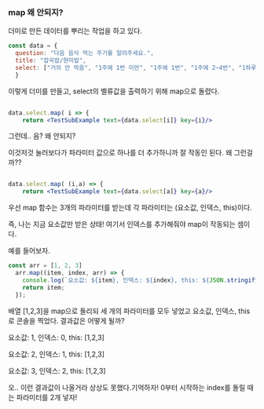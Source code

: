 ### map 왜 안되지?

더미로 만든 데이터를 뿌리는 작업을 하고 있다. 

```jsx
const data = {
  question: "다음 음식 먹는 주기를 알려주세요.",
  title: "잡곡밥/현미밥",
  select: ["거의 안 먹음", "1주에 1번 미만", "1주에 1번", "1주에 2~4번", "1하루에 1번", "하루에 2번 이상"]
  }
```

이렇게 더미를 만들고, select의 벨류값을 출력하기 위해 map으로 돌렸다.

```jsx

data.select.map( i => {
	return <TestSubExample text={data.select[i]} key={i}/>
```

그런데.. 음? 왜 안되지?

이것저것 눌러보다가 파라미터 값으로 하나를 더 추가하니까 잘 작동인 된다. 왜 그런걸까??

```jsx

data.select.map( (i,a) => {
	return <TestSubExample text={data.select[a]} key={a}/>
```

우선 map 함수는 3개의 파라미터를 받는데 각 파라미터는 (요소값, 인덱스, this)이다.

즉, 나는 지금 요소값만 받은 상태! 여기서 인덱스를 추가해줘야 map이 작동되는 셈이다. 

예를 들어보자. 

```jsx
const arr = [1, 2, 3]
  arr.map((item, index, arr) => {
    console.log(`요소값: ${item}, 인덱스: ${index}, this: ${JSON.stringify(arr)}`);
    return item;
  });
```

배열 [1,2,3]을 map으로 돌리되 세 개의 파라미터를 모두 넣었고 요소값, 인덱스, this로 콘솔을 찍었다. 결과값은 어떻게 될까?

요소값: 1, 인덱스: 0, this: [1,2,3]

요소값: 2, 인덱스: 1, this: [1,2,3]

요소값: 3, 인덱스: 2, this: [1,2,3]

오.. 이런 결과값이 나올거라 상상도 못했다.기억하자! 0부터 시작하는 index를 돌릴 때는 파라미터를 2개 넣자!